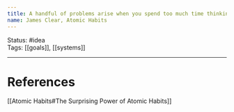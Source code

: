 ```yaml
---
title: A handful of problems arise when you spend too much time thinking about your goals and not enough time designing your systems
name: James Clear, Atomic Habits
---
```


Status: #idea  
Tags: [[goals]], [[systems]]

---
# References
[[Atomic Habits#The Surprising Power of Atomic Habits]]
